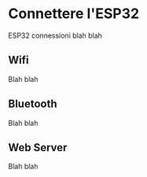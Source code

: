 # Connettere l'ESP32

ESP32 connessioni blah blah


<!-- ################################################################################# -->
## Wifi

Blah blah


<!-- ################################################################################# -->
## Bluetooth

Blah blah


<!-- ################################################################################# -->
## Web Server

Blah blah



<br>
<br>
<br>


